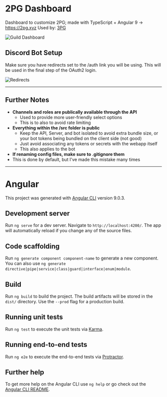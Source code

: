 # 2PG Dashboard
Dashboard to customize 2PG; made with TypeScript + Angular 9 -> https://2pg.xyz
Used by: [3PG](https://3pg.xyz)

![Guild Dashboard](https://2pg.xyz/assets/docs/img/dashboard-v0.1.0b.png)

## Discord Bot Setup
Make sure you have redirects set to the /auth link you will be using.
This will be used in the final step of the OAuth2 login.
  
![Redirects](https://i.ibb.co/5TC6Yn3/redirects.png)

---

## Further Notes
- **Channels and roles are publically available through the API**
  - Used to provide more user-friendly select options
  - This is to also to avoid rate limiting
- **Everything within the /src folder is public**
  - Keep the API, Server, and bot isolated to avoid extra bundle size, or your bot tokens being bundled on the client side (not good)
  - Just avoid associating any tokens or secrets with the webapp itself
  - This also applies to the bot
- **If renaming config files, make sure to .gitignore them**
 - This is done by default, but I've made this mistake many times

---

# Angular

This project was generated with [Angular CLI](https://github.com/angular/angular-cli) version 9.0.3.

## Development server

Run `ng serve` for a dev server. Navigate to `http://localhost:4200/`. The app will automatically reload if you change any of the source files.

## Code scaffolding

Run `ng generate component component-name` to generate a new component. You can also use `ng generate directive|pipe|service|class|guard|interface|enum|module`.

## Build

Run `ng build` to build the project. The build artifacts will be stored in the `dist/` directory. Use the `--prod` flag for a production build.

## Running unit tests

Run `ng test` to execute the unit tests via [Karma](https://karma-runner.github.io).

## Running end-to-end tests

Run `ng e2e` to execute the end-to-end tests via [Protractor](http://www.protractortest.org/).

## Further help

To get more help on the Angular CLI use `ng help` or go check out the [Angular CLI README](https://github.com/angular/angular-cli/blob/master/README.md).

